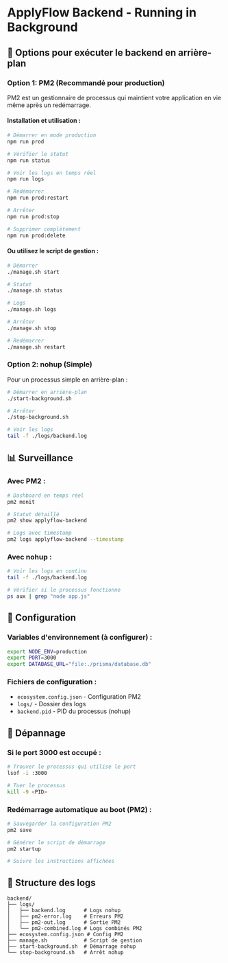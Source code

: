 # ApplyFlow Backend - Running in Background

## 🚀 Options pour exécuter le backend en arrière-plan

### Option 1: PM2 (Recommandé pour production)

PM2 est un gestionnaire de processus qui maintient votre application en vie même après un redémarrage.

#### Installation et utilisation :

```bash
# Démarrer en mode production
npm run prod

# Vérifier le statut
npm run status

# Voir les logs en temps réel
npm run logs

# Redémarrer
npm run prod:restart

# Arrêter
npm run prod:stop

# Supprimer complètement
npm run prod:delete
```

#### Ou utilisez le script de gestion :

```bash
# Démarrer
./manage.sh start

# Statut
./manage.sh status

# Logs
./manage.sh logs

# Arrêter
./manage.sh stop

# Redémarrer
./manage.sh restart
```

### Option 2: nohup (Simple)

Pour un processus simple en arrière-plan :

```bash
# Démarrer en arrière-plan
./start-background.sh

# Arrêter
./stop-background.sh

# Voir les logs
tail -f ./logs/backend.log
```

## 📊 Surveillance

### Avec PM2 :
```bash
# Dashboard en temps réel
pm2 monit

# Statut détaillé
pm2 show applyflow-backend

# Logs avec timestamp
pm2 logs applyflow-backend --timestamp
```

### Avec nohup :
```bash
# Voir les logs en continu
tail -f ./logs/backend.log

# Vérifier si le processus fonctionne
ps aux | grep "node app.js"
```

## 🔧 Configuration

### Variables d'environnement (à configurer) :

```bash
export NODE_ENV=production
export PORT=3000
export DATABASE_URL="file:./prisma/database.db"
```

### Fichiers de configuration :

- `ecosystem.config.json` - Configuration PM2
- `logs/` - Dossier des logs
- `backend.pid` - PID du processus (nohup)

## 🚨 Dépannage

### Si le port 3000 est occupé :
```bash
# Trouver le processus qui utilise le port
lsof -i :3000

# Tuer le processus
kill -9 <PID>
```

### Redémarrage automatique au boot (PM2) :
```bash
# Sauvegarder la configuration PM2
pm2 save

# Générer le script de démarrage
pm2 startup

# Suivre les instructions affichées
```

## 📁 Structure des logs

```
backend/
├── logs/
│   ├── backend.log      # Logs nohup
│   ├── pm2-error.log    # Erreurs PM2
│   ├── pm2-out.log      # Sortie PM2
│   └── pm2-combined.log # Logs combinés PM2
├── ecosystem.config.json # Config PM2
├── manage.sh            # Script de gestion
├── start-background.sh  # Démarrage nohup
└── stop-background.sh   # Arrêt nohup
```